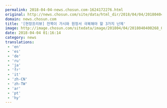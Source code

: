 ```yaml
---
permalink: 2018-04-04-news.chosun.com-1624172276.html
original: http://news.chosun.com/site/data/html_dir/2018/04/04/2018040400279.html
domain: news.chosun.com
title: '[현장프리뷰] 전북이 가시와 원정서 극복해야 할 3가지 난제'
image: http://image.chosun.com/sitedata/image/201804/04/2018040400268_0.jpg
date: 2018-04-04 01:16:14
category: news
translations: 
 - 'en'
 - 'es'
 - 'de'
 - 'ru'
 - 'ja'
 - 'fr'
 - 'it'
 - 'zh-CN'
 - 'zh-TW'
 - 'ar'
 - 'pt'
 - 'hy'
---
```


